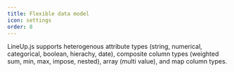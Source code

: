 ```yaml
---
title: Flexible data model
icon: settings
order: 8
---
```


LineUp.js supports heterogenous attribute types (string, numerical, categorical, boolean, hierachy, date), composite column types (weighted sum, min, max, impose, nested), array (multi value), and map column types. 
